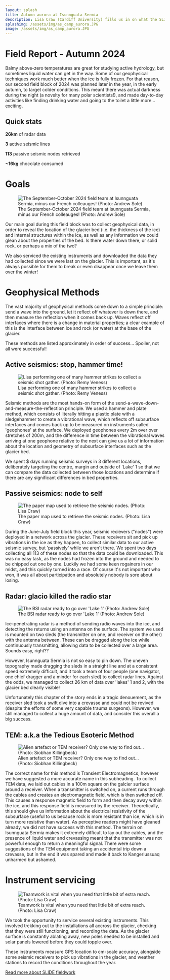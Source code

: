 ```yaml
---
layout: splash
title: Autumn aurora at Isunnguata Sermia
description: Lisa Craw (Cardiff University) fills us in on what the SLIDE team got up to in September and October.
splashimg: /assets/img/as_camp_aurora.JPG
image: /assets/img/as_camp_aurora.JPG
---
```


# Field Report - Autumn 2024

Balmy above-zero temperatures are great for studying active hydrology, but sometimes liquid water can get in the way. Some of our geophysical techniques work much better when the ice is fully frozen.
For that reason, our second field block of 2024 was planned later in the year, in the early autumn, to target colder conditions. This meant there was actual darkness during the night (a novelty for many polar scientists!), and made day-to-day activities like finding drinking water and going to the toilet a little more... exciting.

## Quick stats

**26km** of radar data 

**3** active seismic lines 

**113** passive seismic nodes retrieved

**~16kg** chocolate consumed

# Goals 

<figure class="figure">
    <div class="col mx-auto">
        <img src="{% link assets/img/blogs/autumn-blog/AS_group.jpg %}" class="img-fluid" alt="The September-October 2024 field team at Isunnguata Sermia, minus our French colleauges! (Photo: Andrew Sole)"/>    
    </div>
    <figcaption class="figure-caption">The September-October 2024 field team at Isunnguata Sermia, minus our French colleauges! (Photo: Andrew Sole)</figcaption>
</figure>

Our main goal during this field block was to collect geophysical data, in order to reveal the location of the glacier bed (i.e. the thickness of the ice) and internal structures within the ice, as well as any information we could glean about the properties of the bed. Is there water down there, or solid rock, or perhaps a mix of the two? 

We also serviced the existing instruments and downloaded the data they had collected since we were last on the glacier. This is important, as it's always possible for them to break or even disappear once we leave them over the winter!


# Geophysical Methods

The vast majority of geophysical methods come down to a simple principle: send a wave into the ground, let it reflect off whatever is down there, and then measure the reflection when it comes back up. Waves reflect off interfaces where there is a change in material properties; a clear example of this is the interface between ice and rock (or water) at the base of the glacier.

These methods are listed approximately in order of success... Spoiler, not all were successful!

## Active seismics: stop, hammer time!

<figure class="figure">
    <div class="col">
        <img src="{% link assets/img/blogs/autumn-blog/RV_seismics.jpg %}" class="img-fluid" alt="Lisa performing one of many hammer strikes to collect a seismic shot gather. (Photo: Remy Veness)"/>    
    </div>
    <figcaption class="figure-caption">Lisa performing one of many hammer strikes to collect a seismic shot gather. (Photo: Remy Veness)</figcaption>
</figure>

Seismic methods are the most hands-on form of the send-a-wave-down-and-measure-the-reflection principle. We used a hammer and plate method, which consists of literally hitting a plastic plate with a sledgehammer to create a vibrational wave, which reflects off subsurface interfaces and comes back up to be measured on instruments called 'geophones' at the surface. We deployed geophones every 2m over over stretches of 200m, and the difference in time between the vibrational waves arriving at one geophone relative to the next can give us a lot of information about the location and geometry of subsurface interfaces such as the glacier bed.

We spent $ days running seismic surveys in 3 different locations, deliberately targeting the centre, margin and outside of 'Lake' 1 so that we can compare the data collected between those locations and determine if there are any significant differences in bed properties.

## Passive seismics: node to self

<figure class="figure">
    <div class="col col-md-4">
        <img src="{% link assets/img/blogs/autumn-blog/LC_nodes.jpg %}" class="img-fluid" alt="The paper map used to retrieve the seismic nodes. (Photo: Lisa Craw)"/>    
    </div>
    <figcaption class="figure-caption">The paper map used to retrieve the seismic nodes. (Photo: Lisa Craw)</figcaption>
</figure>

During the June-July field block this year, seismic recievers ("nodes") were deployed in a network across the glacier. These receivers sit and pick up vibrations in the ice as they happen, to collect similar data to our active seismic survey, but 'passively' while we aren't there. We spent two days collecting all 113 of these nodes so that the data could be downloaded. This was no easy task, as the nodes had frozen into the ground and needed to be chipped out one by one. Luckily we had some keen rogainers in our midst, and this quickly turned into a race. Of course it's not important who won, it was all about participation and absolutely nobody is sore about losing. 

## Radar: glacio killed the radio star 

<figure class="figure">
    <div class="col">
        <img src="{% link assets/img/blogs/autumn-blog/AS_radar.jpg %}" class="img-fluid" alt="The BSI radar ready to go over 'Lake 1' (Photo: Andrew Sole)"/>    
    </div>
    <figcaption class="figure-caption">The BSI radar ready to go over 'Lake 1' (Photo: Andrew Sole)</figcaption>
</figure>

Ice-penetrating radar is a method of sending radio waves into the ice, and detecting the returns using an antenna on the surface. The system we used is mounted on two sleds (the transmitter on one, and receiver on the other) with the antenna between. These can be dragged along the ice while continuously transmitting, allowing data to be collected over a large area. Sounds easy, right??

However, Isunnguata Sermia is not so easy to pin down. The uneven topography made dragging the sleds in a straight line and at a consistent speed extremely difficult, and it took a team of four people (one navigator, one chief dragger and a minder for each sled) to collect radar lines. Against the odds, we managed to collect 26 km of data over 'lakes' 1 and 2, with the glacier bed clearly visible!

Unfortunately this chapter of the story ends in a tragic denouement, as the receiver sled took a swift dive into a crevasse and could not be revived (despite the efforts of some very capable trauma surgeons). However, we still managed to collect a huge amount of data, and consider this overall a big success.

## TEM: a.k.a the Tedious Esoteric Method

<figure class="figure">
    <div class="col">
        <img src="{% link assets/img/blogs/autumn-blog/SK_tem.jpg %}" class="img-fluid" alt="Alien artefact or TEM receiver? Only one way to find out... (Photo: Siobhan Killingbeck)"/>    
    </div>
    <figcaption class="figure-caption">Alien artefact or TEM receiver? Only one way to find out... (Photo: Siobhan Killingbeck)</figcaption>
</figure>

The correct name for this method is Transient Electromagnetics, however we have suggested a more accurate name in this subheading. To collect TEM data, we laid out cables in a 100m square on the galcier surface around a receiver. When a transmitter is switched on, a current runs through the cables and creates an electromagnetic field, which is then switched off. This causes a response magnetic field to form and then decay away within the ice, and this response field is measured by the receiver. Theoretically, this should give us information about the electrical resistivity of the subsurface (useful to us because rock is more resistant than ice, which is in turn more resistive than water). As perceptive readers might have gleaned already, we did not have success with this method. The terrain on Isunnguata Sermia makes it extremely difficult to lay out the cables, and the presence of liquid water and crevassing meant that the transmitter was not powerful enough to return a meaningful signal. There were some suggestions of the TEM equipment taking an accidental trip down a crevasse, but in the end it was spared and made it back to Kangerlussuaq unharmed but ashamed. 

# Instrument servicing

<figure class="figure">
    <div class="col col-md-4">
        <img src="{% link assets/img/blogs/autumn-blog/AS_servicing.jpg %}" class="img-fluid" alt="Teamwork is vital when you need that little bit of extra reach. (Photo: Lisa Craw)"/>    
    </div>
    <figcaption class="figure-caption">Teamwork is vital when you need that little bit of extra reach. (Photo: Lisa Craw)</figcaption>
</figure>

We took the opportunity to service several existing instruments. This involved trekking out to the installations all accross the glacier, checking that they were still functioning, and recording the data. As the glacier surface is constantly ablating away, new poles needed to be installed and solar panels lowered before they could topple over.

These instruments measure GPS location to cm-scale accuracy, alongside some seismic receivers to pick up vibrations in the glacier, and weather stations to record the conditions throughout the year.

<a href="{% link fieldwork.html %}" class="btn btn-primary">Read more about SLIDE fieldwork</a> 